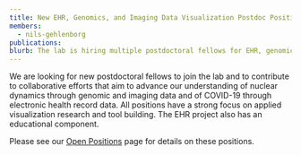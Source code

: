 ```yaml
---
title: New EHR, Genomics, and Imaging Data Visualization Postdoc Positions!
members:
  - nils-gehlenborg
publications:
blurb: The lab is hiring multiple postdoctoral fellows for EHR, genomics, and imaging data visualization to work as part of international consortia.
---
```

We are looking for new postdoctoral fellows to join the lab and to contribute to collaborative efforts that aim to advance our understanding of nuclear dynamics through genomic and imaging data and of COVID-19 through electronic health record data. All positions have a strong focus on applied visualization research and tool building. The EHR project also has an educational component.

Please see our [Open Positions](/team/open-positions/) page for details on these positions.